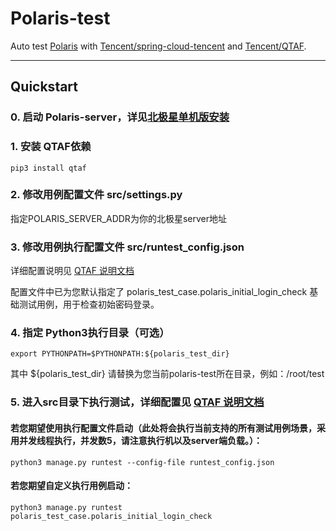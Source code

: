 # Polaris-test

Auto test [Polaris](https://github.com/polarismesh/polaris)
with [Tencent/spring-cloud-tencent](https://github.com/Tencent/spring-cloud-tencent.git)
and [Tencent/QTAF](https://github.com/Tencent/QTAF.git).

---

## Quickstart

### 0. 启动 Polaris-server，详见[北极星单机版安装](https://polarismesh.cn/zh/doc/%E5%BF%AB%E9%80%9F%E5%85%A5%E9%97%A8/%E5%AE%89%E8%A3%85%E6%9C%8D%E5%8A%A1%E7%AB%AF/%E5%AE%89%E8%A3%85%E5%8D%95%E6%9C%BA%E7%89%88.html#%E5%8D%95%E6%9C%BA%E7%89%88%E5%AE%89%E8%A3%85)

### 1. 安装 QTAF依赖

    pip3 install qtaf

### 2. 修改用例配置文件 src/settings.py

指定POLARIS_SERVER_ADDR为你的北极星server地址

### 3. 修改用例执行配置文件 src/runtest_config.json

详细配置说明见 [QTAF 说明文档](https://qta-testbase.readthedocs.io/zh/latest/testrun.html#section-12)

配置文件中已为您默认指定了 polaris_test_case.polaris_initial_login_check 基础测试用例，用于检查初始密码登录。


### 4. 指定 Python3执行目录（可选）

    export PYTHONPATH=$PYTHONPATH:${polaris_test_dir}

其中 ${polaris_test_dir} 请替换为您当前polaris-test所在目录，例如：/root/test

### 5. 进入src目录下执行测试，详细配置见 [QTAF 说明文档](https://qta-testbase.readthedocs.io/zh/latest/testrun.html#)


#### 若您期望使用执行配置文件启动（此处将会执行当前支持的所有测试用例场景，采用并发线程执行，并发数5，请注意执行机以及server端负载。）：

    python3 manage.py runtest --config-file runtest_config.json


#### 若您期望自定义执行用例启动：

    python3 manage.py runtest polaris_test_case.polaris_initial_login_check
